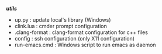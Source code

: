 ***utils***
- up.py : update local's library (Windows)
- clink.lua : cmder prompt configuration
- .clang-format : clang-format configuration for c++ files
- config : ssh configuration (only X11 configuration)
- run-emacs.cmd : Windows script to run emacs as daemon
